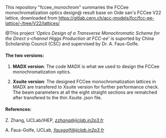 This repository "fccee_monochrom" summaries the FCCee monochromatization optics design@ result base on Oide san's FCCee V22 lattice, downloaded from https://gitlab.cern.ch/acc-models/fcc/fcc-ee-lattice/-/tree/V22/lattices/

@This project '*Optics Design of a Transverse Monochromatic Scheme for the Direct s-channel Higgs Production at FCC-ee*' is suported by China Scholarship Council (CSC) and supervised by Dr. A. Faus-Golfe.

#### The two versions:
1. **MADX version**: The code MADX is what we used to design the FCCee monochromatization optics.

2. **Xsuite version**: The designed FCCee monochromatization lattices in MADX are transfered to Xsuite version for further performance check. The beam parameters at all the eight straight sections are rematched after transfered to the thin Xsuite .json file.

#### References:
Z. Zhang, IJCLab/IHEP, *zzhang@ijclab.in2p3.fr*

A. Faus-Golfe, IJCLab, *fausgolf@ijclab.in2p3.fr*